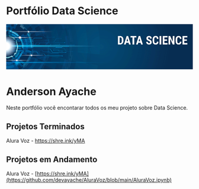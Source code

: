 # Portfólio Data Science

![Screenshot](image.png)


# Anderson Ayache 
Neste portfólio você encontarar todos os meu projeto sobre Data Science.

## Projetos Terminados
Alura Voz - https://shre.ink/yMA

## Projetos em Andamento
Alura Voz - [https://shre.ink/yMA](https://github.com/devayache/AluraVoz/blob/main/AluraVoz.ipynb)

